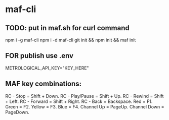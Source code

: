 # maf-cli

## TODO: put in maf.sh for curl command
npm i -g maf-cli
npm i -d maf-cli
git init && npm init && maf init

## FOR publish use .env
METROLOGICAL_API_KEY="KEY_HERE"

## MAF key combinations:
RC - Stop       = Shift + Down.
RC - Play/Pause = Shift + Up.
RC - Rewind     = Shift + Left.
RC - Forward    = Shift + Right.
RC - Back       = Backspace.
Red             = F1.
Green           = F2.
Yellow          = F3.
Blue            = F4.
Channel Up      = PageUp.
Channel Down    = PageDown.
